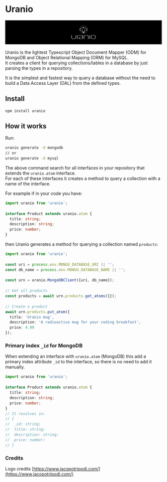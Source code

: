 # Uranio

![uranio logo](./img/uranio_logo_1440x220.png)

Uranio is the lightest Typescript Object Document Mapper (ODM) for MongoDB and
Object Relational Mapping (ORM) for MySQL.\
It creates a client for querying collections/tables in a database by just parsing
the types in a repository.

It is the simplest and fastest way to query a database without the need to build
a Data Access Layer (DAL) from the defined types.

## Install

```
npm install uranio
```

## How it works

Run:
```bash
uranio generate -d mongodb
// or
uranio generate -d mysql
```

The above command search for all interfaces in your repository that extends
the `uranio.atom` interface.\
For each of these interfaces it creates a method to query a collection with a
name of the interface.

For example if in your code you have:

```typescript
import uranio from 'uranio';

interface Product extends uranio.atom {
  title: string;
  description: string;
  price: number;
}
```

then Uranio generates a method for querying a collection named `products`:

```typescript
import uranio from 'uranio';

const uri = process.env.MONGO_DATABASE_URI || '';
const db_name = process.env.MONGO_DATABASE_NAME || '';

const urn = uranio.MongoDBClient({uri, db_name});

// Get all products
const products = await urn.products.get_atoms({});

// Create a product
await urn.products.put_atom({
  title: 'Uranio mug',
  description: 'A radioactive mug for your coding breakfast',
  price: 4.99
});
```

### Primary index `_id` for MongoDB

When extending an interface with `uranio.atom` (MongoDB) this add a primary
index attribute `_id` to the interface, so there is no need to add it manually.

```typescript
import uranio from 'uranio';

interface Product extends uranio.atom {
  title: string;
  description: string;
  price: number;
}
// It resolves in:
// {
//  _id: string;
//  title: string;
//  description: string;
//  price: number;
// }
```

### Credits

Logo credits [https://www.jacopotripodi.com/](https://www.jacopotripodi.com/)

